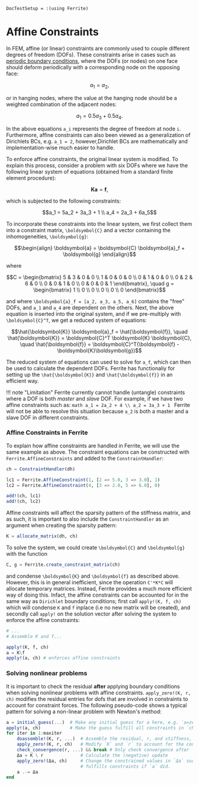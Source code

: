 ```@meta
DocTestSetup = :(using Ferrite)
```

# Affine Constraints  

In FEM, affine (or linear) constraints are commonly used to couple different degrees of freedom (DOFs). These constraints arise in cases such as [periodic boundary conditions](@ref "Periodic boundary conditions"), where the DOFs (or nodes) on one face should deform periodically with a corresponding node on the opposing face:  

```math
a_1 = a_2,
```

or in hanging nodes, where the value at the hanging node should be a weighted combination of the adjacent nodes:  

```math
a_1 = 0.5a_3 + 0.5a_4.
```

In the above equations ``a_i`` represents the degree of freedom at node ``i``. Furthermore, affine constraints can also been viewed as a generalization of Dirichlets BCs, e.g. ``a_1 = 2``, however,Dirichlet BCs are mathematically and implementation-wise much easier to handle.

To enforce affine constraints, the original linear system is modified. To explain this process, consider a problem with six DOFs where we have the following linear system of equations (obtained from a standard finite element procedure): 

```math
\boldsymbol{K} \boldsymbol{a} = \boldsymbol{f},
```

which is subjected to the following constraints:

```math
a_1 = 5a_2 + 3a_3 + 1 \\
a_4 = 2a_3 + 6a_5
```

To incorporate these constraints into the linear system, we first collect them into a constraint matrix, ``\boldsymbol{C}`` and a vector containing the inhomogeneities, ``\boldsymbol{g}``:  

```math
\begin{align}
\boldsymbol{a} = \boldsymbol{C} \boldsymbol{a}_f + \boldsymbol{g}
\end{align}
```

where

```math
C =
\begin{bmatrix}
5 & 3 & 0 & 0 \\
1 & 0 & 0 & 0 \\
0 & 1 & 0 & 0 \\
0 & 2 & 6 & 0 \\
0 & 0 & 1 & 0 \\
0 & 0 & 0 & 1
\end{bmatrix}, \quad
g =
\begin{bmatrix} 1 \\ 0 \\ 0 \\ 0 \\ 0 \\ 0 \end{bmatrix}
```

and where ``\boldsymbol{a}_f = [a_2, a_3, a_5, a_6]`` contains the "free" DOFs, and ``a_1`` and ``a_4`` are dependent on the others. Next, the above equation is inserted into the original system, and if we pre-multiply with ``\boldsymbol{C}^T``, we get a reduced system of equations:  

```math
\hat{\boldsymbol{K}} \boldsymbol{a}_f = \hat{\boldsymbol{f}}, \quad \hat{\boldsymbol{K}} = \boldsymbol{C}^T \boldsymbol{K} \boldsymbol{C}, \quad \hat{\boldsymbol{f}} = \boldsymbol{C}^T(\boldsymbol{f} - \boldsymbol{K}\boldsymbol{g})
```

The reduced system of equations can used to solve for `` a_f ``, which can then be used to calculate the dependent DOFs. Ferrite has functionaliy for setting up the ``\hat{\boldsymbol{K}}`` and ``\hat{\boldsymbol{f}}`` in an efficient way.

!!! note "Limitation" 
    Ferrite currently cannot handle (untangle) constraints where a DOF is both *master* and *slave* DOF. For example, if we have two affine constraints such as: 
    ```math
    a_1 = 2a_2 + 4 \\
    a_2 = 3a_3 + 1
    ``` 
    Ferrite will not be able to resolve this situation because `` a_2 `` is both a master and a slave DOF in different constraints. 

### Affine Constraints in Ferrite  

To explain how affine constraints are handled in Ferrite, we will use the same example as above. The constraint equations can be constructed with `Ferrite.AffineConstraints` and added to the `ConstraintHandler`:  

```julia
ch = ConstraintHandler(dh)

lc1 = Ferrite.AffineConstraint(1, [2 => 5.0, 3 => 3.0], 1)
lc2 = Ferrite.AffineConstraint(4, [3 => 2.0, 5 => 6.0], 0)

add!(ch, lc1)
add!(ch, lc2)
```

Affine constraints will affect the sparsity pattern of the stiffness matrix, and as such, it is important to also include the `ConstraintHandler` as an argument when creating the sparsity pattern:  

```julia
K = allocate_matrix(dh, ch)
```

To solve the system, we could create ``\boldsymbol{C}`` and ``\boldsymbol{g}`` with the function 

```julia
C, g = Ferrite.create_constraint_matrix(ch)
```

and condense ``\boldsymbol{K}`` and ``\boldsymbol{f}`` as described above. However, this is in general inefficient, since the operation `C'*K*C` will allocate temporary matrices. Instead, Ferrite provides a much more efficient way of doing this. Infact, the affine constraints can be accounted for in the same way as `Dirichlet` boundary conditions; first call `apply!(K, f, ch)` which will condense `K` and `f` 
inplace (i.e no new matrix will be created), and secondly call `apply!` on 
the solution vector after solving the system to enforce the affine constraints:

```julia
# ...
# Assemble K and f...

apply!(K, f, ch)
a = K\f
apply!(a, ch) # enforces affine constraints

```

### Solving nonlinear problems
It is important to check the residual **after** applying boundary conditions when
solving nonlinear problems with affine constraints.
`apply_zero!(K, r, ch)` modifies the residual entries for dofs that are involved
in constraints to account for constraint forces.
The following pseudo-code shows a typical pattern for solving a non-linear problem with Newton's method:
```julia
a = initial_guess(...)  # Make any initial guess for a here, e.g. `a=zeros(ndofs(dh))`
apply!(a, ch)           # Make the guess fulfill all constraints in `ch`
for iter in 1:maxiter
    doassemble!(K, r, ...)  # Assemble the residual, r, and stiffness, K=∂r/∂a.
    apply_zero!(K, r, ch)   # Modify `K` and `r` to account for the constraints.
    check_convergence(r, ...) && break # Only check convergence after `apply_zero!(K, r, ch)`
    Δa = K \ r              # Calculate the (negative) update
    apply_zero!(Δa, ch)     # Change the constrained values in `Δa` such that `a-Δa`
                            # fulfills constraints if `a` did.
    a .-= Δa
end
```
